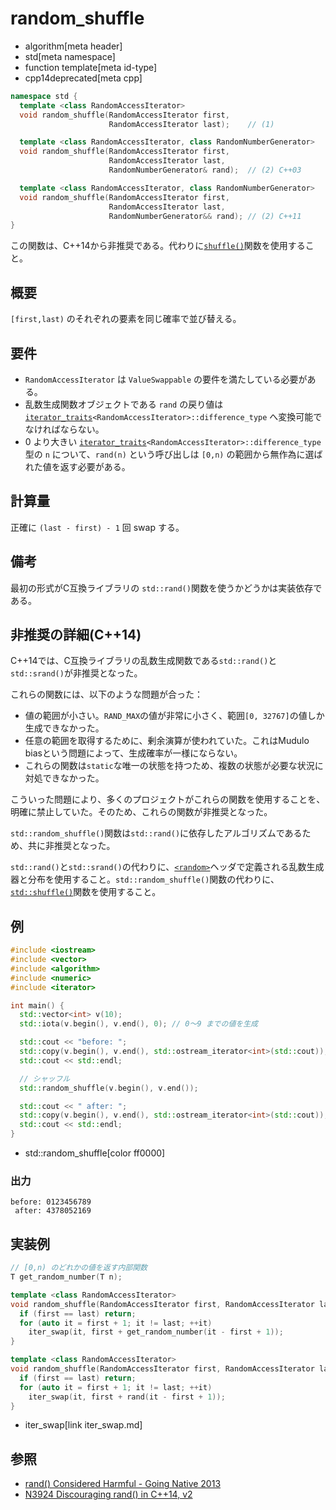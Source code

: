 # random_shuffle
* algorithm[meta header]
* std[meta namespace]
* function template[meta id-type]
* cpp14deprecated[meta cpp]

```cpp
namespace std {
  template <class RandomAccessIterator>
  void random_shuffle(RandomAccessIterator first,
                      RandomAccessIterator last);    // (1)

  template <class RandomAccessIterator, class RandomNumberGenerator>
  void random_shuffle(RandomAccessIterator first,
                      RandomAccessIterator last,
                      RandomNumberGenerator& rand);  // (2) C++03

  template <class RandomAccessIterator, class RandomNumberGenerator>
  void random_shuffle(RandomAccessIterator first,
                      RandomAccessIterator last,
                      RandomNumberGenerator&& rand); // (2) C++11
}
```

この関数は、C++14から非推奨である。代わりに[`shuffle()`](shuffle.md)関数を使用すること。


## 概要
`[first,last)` のそれぞれの要素を同じ確率で並び替える。


## 要件
- `RandomAccessIterator` は `ValueSwappable` の要件を満たしている必要がある。
- 乱数生成関数オブジェクトである `rand` の戻り値は [`iterator_traits`](/reference/iterator/iterator_traits.md)`<RandomAccessIterator>::difference_type` へ変換可能でなければならない。
- 0 より大きい [`iterator_traits`](/reference/iterator/iterator_traits.md)`<RandomAccessIterator>::difference_type` 型の `n` について、`rand(n)` という呼び出しは `[0,n)` の範囲から無作為に選ばれた値を返す必要がある。


## 計算量
正確に `(last - first) - 1` 回 swap する。


## 備考
最初の形式がC互換ライブラリの `std::rand()`関数を使うかどうかは実装依存である。


## 非推奨の詳細(C++14)
C++14では、C互換ライブラリの乱数生成関数である`std::rand()`と`std::srand()`が非推奨となった。

これらの関数には、以下のような問題が合った：

- 値の範囲が小さい。`RAND_MAX`の値が非常に小さく、範囲`[0, 32767]`の値しか生成できなかった。
- 任意の範囲を取得するために、剰余演算が使われていた。これはMudulo biasという問題によって、生成確率が一様にならない。
- これらの関数は`static`な唯一の状態を持つため、複数の状態が必要な状況に対処できなかった。

こういった問題により、多くのプロジェクトがこれらの関数を使用することを、明確に禁止していた。そのため、これらの関数が非推奨となった。

`std::random_shuffle()`関数は`std::rand()`に依存したアルゴリズムであるため、共に非推奨となった。

`std::rand()`と`std::srand()`の代わりに、[`<random>`](/reference/random.md)ヘッダで定義される乱数生成器と分布を使用すること。`std::random_shuffle()`関数の代わりに、[`std::shuffle()`](shuffle.md)関数を使用すること。


## 例
```cpp
#include <iostream>
#include <vector>
#include <algorithm>
#include <numeric>
#include <iterator>

int main() {
  std::vector<int> v(10);
  std::iota(v.begin(), v.end(), 0); // 0～9 までの値を生成

  std::cout << "before: ";
  std::copy(v.begin(), v.end(), std::ostream_iterator<int>(std::cout));
  std::cout << std::endl;

  // シャッフル
  std::random_shuffle(v.begin(), v.end());

  std::cout << " after: ";
  std::copy(v.begin(), v.end(), std::ostream_iterator<int>(std::cout));
  std::cout << std::endl;
}
```
* std::random_shuffle[color ff0000]

### 出力
```
before: 0123456789
 after: 4378052169
```


## 実装例
```cpp
// [0,n) のどれかの値を返す内部関数
T get_random_number(T n);

template <class RandomAccessIterator>
void random_shuffle(RandomAccessIterator first, RandomAccessIterator last) {
  if (first == last) return;
  for (auto it = first + 1; it != last; ++it)
    iter_swap(it, first + get_random_number(it - first + 1));
}

template <class RandomAccessIterator>
void random_shuffle(RandomAccessIterator first, RandomAccessIterator last, RandomNumberGenerator&& rand) {
  if (first == last) return;
  for (auto it = first + 1; it != last; ++it)
    iter_swap(it, first + rand(it - first + 1));
}
```
* iter_swap[link iter_swap.md]


## 参照
- [rand() Considered Harmful - Going Native 2013](https://channel9.msdn.com/Events/GoingNative/2013/rand-Considered-Harmful)
- [N3924 Discouraging rand() in C++14, v2](http://www.open-std.org/jtc1/sc22/wg21/docs/papers/2014/n3924.pdf)

